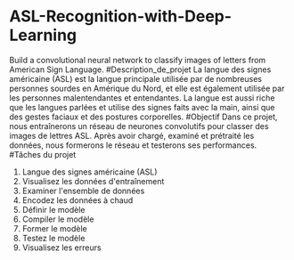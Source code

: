 # ASL-Recognition-with-Deep-Learning
Build a convolutional neural network to classify images of letters from American Sign Language.
#Description_de_projet
La langue des signes américaine (ASL) est la langue principale utilisée par de nombreuses personnes sourdes en Amérique du Nord, et elle est également utilisée par les personnes malentendantes et entendantes. La langue est aussi riche que les langues parlées et utilise des signes faits avec la main, ainsi que des gestes faciaux et des postures corporelles.
#Objectif
Dans ce projet, nous entraînerons un réseau de neurones convolutifs pour classer des images de lettres ASL. Après avoir chargé, examiné et prétraité les données, nous formerons le réseau et testerons ses performances.
#Tâches du projet
1. Langue des signes américaine (ASL)
2. Visualisez les données d'entraînement
3. Examiner l'ensemble de données
4. Encodez les données à chaud
5. Définir le modèle
6. Compiler le modèle
7. Former le modèle
8. Testez le modèle
9. Visualisez les erreurs
